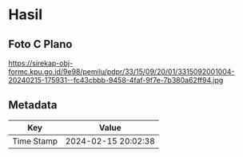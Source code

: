 # Hasil

## Foto C Plano

https://sirekap-obj-formc.kpu.go.id/9e98/pemilu/pdpr/33/15/09/20/01/3315092001004-20240215-175931--fc43cbbb-9458-4faf-9f7e-7b380a62ff94.jpg


## Metadata

| Key        | Value               |
| ---------- | ------------------- |
| Time Stamp | 2024-02-15 20:02:38 |



